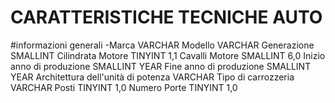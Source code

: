 CARATTERISTICHE TECNICHE AUTO
=======
#informazioni generali
-Marca                                          VARCHAR
Modello                                         VARCHAR
Generazione	                                    SMALLINT 
Cilindrata Motore 	                            TINYINT         1,1
Cavalli Motore                                  SMALLINT        6,0
Inizio anno di produzione	                    SMALLINT YEAR
Fine anno di produzione	                        SMALLINT YEAR
Architettura dell'unità di potenza	            VARCHAR
Tipo di carrozzeria	                            VARCHAR
Posti	                                        TINYINT         1,0
Numero Porte                                    TINYINT         1,0